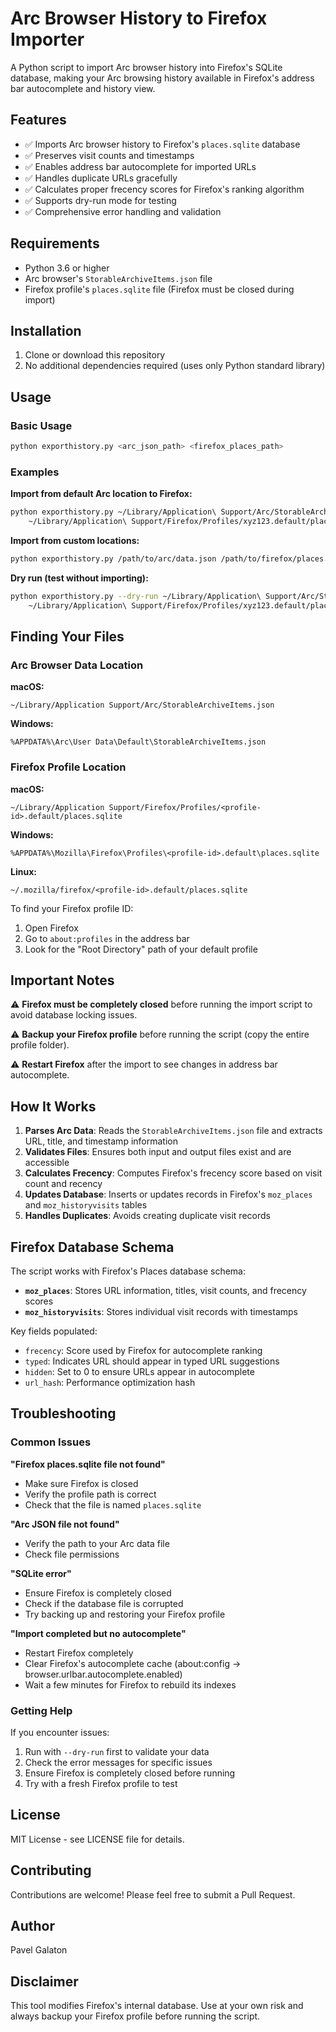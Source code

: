 # Arc Browser History to Firefox Importer

A Python script to import Arc browser history into Firefox's SQLite database, making your Arc browsing history available in Firefox's address bar autocomplete and history view.

## Features

- ✅ Imports Arc browser history to Firefox's `places.sqlite` database
- ✅ Preserves visit counts and timestamps
- ✅ Enables address bar autocomplete for imported URLs
- ✅ Handles duplicate URLs gracefully
- ✅ Calculates proper frecency scores for Firefox's ranking algorithm
- ✅ Supports dry-run mode for testing
- ✅ Comprehensive error handling and validation

## Requirements

- Python 3.6 or higher
- Arc browser's `StorableArchiveItems.json` file
- Firefox profile's `places.sqlite` file (Firefox must be closed during import)

## Installation

1. Clone or download this repository
2. No additional dependencies required (uses only Python standard library)

## Usage

### Basic Usage

```bash
python exporthistory.py <arc_json_path> <firefox_places_path>
```

### Examples

**Import from default Arc location to Firefox:**
```bash
python exporthistory.py ~/Library/Application\ Support/Arc/StorableArchiveItems.json \
    ~/Library/Application\ Support/Firefox/Profiles/xyz123.default/places.sqlite
```

**Import from custom locations:**
```bash
python exporthistory.py /path/to/arc/data.json /path/to/firefox/places.sqlite
```

**Dry run (test without importing):**
```bash
python exporthistory.py --dry-run ~/Library/Application\ Support/Arc/StorableArchiveItems.json \
    ~/Library/Application\ Support/Firefox/Profiles/xyz123.default/places.sqlite
```

## Finding Your Files

### Arc Browser Data Location

**macOS:**
```
~/Library/Application Support/Arc/StorableArchiveItems.json
```

**Windows:**
```
%APPDATA%\Arc\User Data\Default\StorableArchiveItems.json
```

### Firefox Profile Location

**macOS:**
```
~/Library/Application Support/Firefox/Profiles/<profile-id>.default/places.sqlite
```

**Windows:**
```
%APPDATA%\Mozilla\Firefox\Profiles\<profile-id>.default\places.sqlite
```

**Linux:**
```
~/.mozilla/firefox/<profile-id>.default/places.sqlite
```

To find your Firefox profile ID:
1. Open Firefox
2. Go to `about:profiles` in the address bar
3. Look for the "Root Directory" path of your default profile

## Important Notes

⚠️ **Firefox must be completely closed** before running the import script to avoid database locking issues.

⚠️ **Backup your Firefox profile** before running the script (copy the entire profile folder).

⚠️ **Restart Firefox** after the import to see changes in address bar autocomplete.

## How It Works

1. **Parses Arc Data**: Reads the `StorableArchiveItems.json` file and extracts URL, title, and timestamp information
2. **Validates Files**: Ensures both input and output files exist and are accessible
3. **Calculates Frecency**: Computes Firefox's frecency score based on visit count and recency
4. **Updates Database**: Inserts or updates records in Firefox's `moz_places` and `moz_historyvisits` tables
5. **Handles Duplicates**: Avoids creating duplicate visit records

## Firefox Database Schema

The script works with Firefox's Places database schema:

- **`moz_places`**: Stores URL information, titles, visit counts, and frecency scores
- **`moz_historyvisits`**: Stores individual visit records with timestamps

Key fields populated:
- `frecency`: Score used by Firefox for autocomplete ranking
- `typed`: Indicates URL should appear in typed URL suggestions
- `hidden`: Set to 0 to ensure URLs appear in autocomplete
- `url_hash`: Performance optimization hash

## Troubleshooting

### Common Issues

**"Firefox places.sqlite file not found"**
- Make sure Firefox is closed
- Verify the profile path is correct
- Check that the file is named `places.sqlite`

**"Arc JSON file not found"**
- Verify the path to your Arc data file
- Check file permissions

**"SQLite error"**
- Ensure Firefox is completely closed
- Check if the database file is corrupted
- Try backing up and restoring your Firefox profile

**"Import completed but no autocomplete"**
- Restart Firefox completely
- Clear Firefox's autocomplete cache (about:config → browser.urlbar.autocomplete.enabled)
- Wait a few minutes for Firefox to rebuild its indexes

### Getting Help

If you encounter issues:

1. Run with `--dry-run` first to validate your data
2. Check the error messages for specific issues
3. Ensure Firefox is completely closed before running
4. Try with a fresh Firefox profile to test

## License

MIT License - see LICENSE file for details.

## Contributing

Contributions are welcome! Please feel free to submit a Pull Request.

## Author

Pavel Galaton

## Disclaimer

This tool modifies Firefox's internal database. Use at your own risk and always backup your Firefox profile before running the script. 
